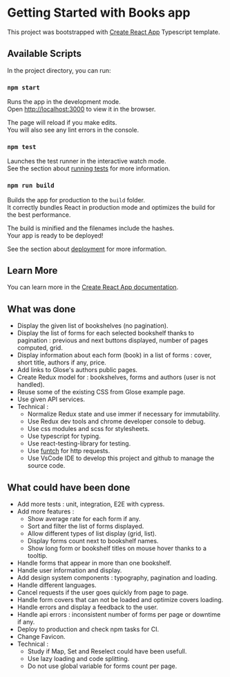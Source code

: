 # Getting Started with Books app

This project was bootstrapped with [Create React App](https://github.com/facebook/create-react-app) Typescript template.

## Available Scripts

In the project directory, you can run:

### `npm start`

Runs the app in the development mode.\
Open [http://localhost:3000](http://localhost:3000) to view it in the browser.

The page will reload if you make edits.\
You will also see any lint errors in the console.

### `npm test`

Launches the test runner in the interactive watch mode.\
See the section about [running tests](https://facebook.github.io/create-react-app/docs/running-tests) for more information.

### `npm run build`

Builds the app for production to the `build` folder.\
It correctly bundles React in production mode and optimizes the build for the best performance.

The build is minified and the filenames include the hashes.\
Your app is ready to be deployed!

See the section about [deployment](https://facebook.github.io/create-react-app/docs/deployment) for more information.

## Learn More

You can learn more in the [Create React App documentation](https://facebook.github.io/create-react-app/docs/getting-started).

## What was done

- Display the given list of bookshelves (no pagination).
- Display the list of forms for each selected bookshelf thanks to pagination : previous and next buttons displayed, number of pages computed, grid.
- Display information about each form (book) in a list of forms : cover, short title, authors if any, price.
- Add links to Glose's authors public pages.
- Create Redux model for : bookshelves, forms and authors (user is not handled).
- Reuse some of the existing CSS from Glose example page.
- Use given API services.
- Technical :
  - Normalize Redux state and use immer if necessary for immutability.
  - Use Redux dev tools and chrome developer console to debug.
  - Use css modules and scss for stylesheets.
  - Use typescript for typing.
  - Use react-testing-library for testing.
  - Use [funtch](https://github.com/ViBiOh/funtch) for http requests.
  - Use VsCode IDE to develop this project and github to manage the source code.

## What could have been done

- Add more tests : unit, integration, E2E with cypress.
- Add more features :
  - Show average rate for each form if any.
  - Sort and filter the list of forms displayed.
  - Allow different types of list display (grid, list).
  - Display forms count next to bookshelf names.
  - Show long form or bookshelf titles on mouse hover thanks to a tooltip.
- Handle forms that appear in more than one bookshelf.
- Handle user information and display.
- Add design system components : typography, pagination and loading.
- Handle different languages.
- Cancel requests if the user goes quickly from page to page.
- Handle form covers that can not be loaded and optimize covers loading.
- Handle errors and display a feedback to the user.
- Handle api errors : inconsistent number of forms per page or downtime if any.
- Deploy to production and check npm tasks for CI.
- Change Favicon.
- Technical :
  - Study if Map, Set and Reselect could have been usefull.
  - Use lazy loading and code splitting.
  - Do not use global variable for forms count per page.
